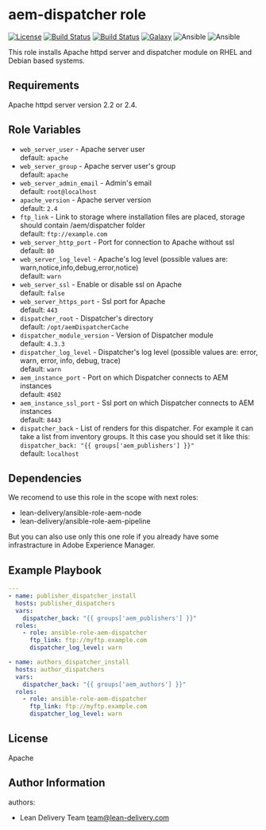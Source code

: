 aem-dispatcher role
=========
[![License](https://img.shields.io/badge/license-Apache-green.svg?style=flat)](https://raw.githubusercontent.com/lean-delivery/ansible-role-aem-dispatcher/master/LICENSE)
[![Build Status](https://travis-ci.org/lean-delivery/ansible-role-aem-dispatcher.svg?branch=master)](https://travis-ci.org/lean-delivery/ansible-role-aem-dispatcher)
[![Build Status](https://gitlab.com/lean-delivery/ansible-role-aem-dispatcher/badges/master/build.svg)](https://gitlab.com/lean-delivery/ansible-role-aem-dispatcher/pipelines)
[![Galaxy](https://img.shields.io/badge/galaxy-lean__delivery.aem_dispatcher-blue.svg)](https://galaxy.ansible.com/lean_delivery/aem_dispatcher)
![Ansible](https://img.shields.io/ansible/role/d/39616.svg)
![Ansible](https://img.shields.io/badge/dynamic/json.svg?label=min_ansible_version&url=https%3A%2F%2Fgalaxy.ansible.com%2Fapi%2Fv1%2Froles%2F39616%2F&query=$.min_ansible_version)


This role installs Apache httpd server and dispatcher module on RHEL and Debian based systems.

Requirements
------------

Apache httpd server version 2.2 or 2.4.

Role Variables
--------------

  - `web_server_user` - Apache server user\
    default: `apache`
  - `web_server_group` - Apache server user's group\
    default: `apache`
  - `web_server_admin_email` - Admin's email\
    default: `root@localhost`
  - `apache_version` - Apache server version\
    default: `2.4`
  - `ftp_link` - Link to storage where installation files are placed, storage should contain /aem/dispatcher folder\
    default: `ftp://example.com`
  - `web_server_http_port` - Port for connection to Apache without ssl\
    default: `80`
  - `web_server_log_level` - Apache's log level (possible values are: warn,notice,info,debug,error,notice)\
    default: `warn`
  - `web_server_ssl` - Enable or disable ssl on Apache\
    default: `false`
  - `web_server_https_port` - Ssl port for Apache\
    default: `443`
  - `dispatcher_root` - Dispatcher's directory\
    default: `/opt/aemDispatcherCache`
  - `dispatcher_module_version` - Version of Dispatcher module\
    default: `4.3.3`
  - `dispatcher_log_level` - Dispatcher's log level (possible values are: error, warn, error, info, debug, trace)\
    default: `warn`
  - `aem_instance_port` - Port on which Dispatcher connects to AEM instances\
    default: `4502`
  - `aem_instance_ssl_port` - Ssl port on which Dispatcher connects to AEM instances\
    default: `8443`
  - `dispatcher_back` - List of renders for this dispatcher. For example it can take a list from inventory groups. It this case you should set it like this: `dispatcher_back: "{{ groups['aem_publishers'] }}"`\
    default: `localhost`

Dependencies
------------

We recomend to use this role in the scope with next roles:
  - lean-delivery/ansible-role-aem-node
  - lean-delivery/ansible-role-aem-pipeline

But you can also use only this one role if you already have some infrastracture in Adobe Experience Manager.


Example Playbook
----------------

```yaml
---
- name: publisher_dispatcher_install
  hosts: publisher_dispatchers
  vars:
    dispatcher_back: "{{ groups['aem_publishers'] }}"
  roles:
    - role: ansible-role-aem-dispatcher
      ftp_link: ftp://myftp.example.com
      dispatcher_log_level: warn

- name: authors_dispatcher_install
  hosts: author_dispatchers
  vars:
    dispatcher_back: "{{ groups['aem_authors'] }}"
  roles:
    - role: ansible-role-aem-dispatcher
      ftp_link: ftp://myftp.example.com
      dispatcher_log_level: warn

```

License
-------
Apache

Author Information
------------------

authors:
  - Lean Delivery Team <team@lean-delivery.com>

